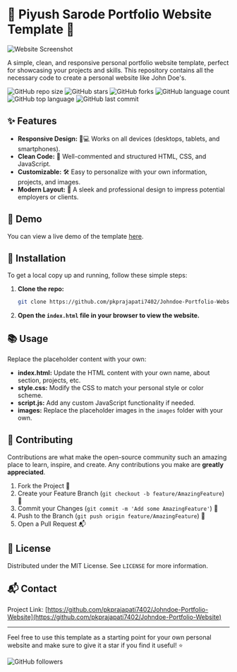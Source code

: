 # 🌟 Piyush Sarode Portfolio Website Template 🌟

![Website Screenshot](screenshot.png)

A simple, clean, and responsive personal portfolio website template, perfect for showcasing your projects and skills. This repository contains all the necessary code to create a personal website like John Doe's.

![GitHub repo size](https://img.shields.io/github/repo-size/pkprajapati7402/Johndoe-Portfolio-Website)
![GitHub stars](https://img.shields.io/github/stars/pkprajapati7402/Johndoe-Portfolio-Website?style=social)
![GitHub forks](https://img.shields.io/github/forks/pkprajapati7402/Johndoe-Portfolio-Website?style=social)
![GitHub language count](https://img.shields.io/github/languages/count/pkprajapati7402/Johndoe-Portfolio-Website)
![GitHub top language](https://img.shields.io/github/languages/top/pkprajapati7402/Johndoe-Portfolio-Website)
![GitHub last commit](https://img.shields.io/github/last-commit/pkprajapati7402/Johndoe-Portfolio-Website)

## ✨ Features

- **Responsive Design:** 📱💻 Works on all devices (desktops, tablets, and smartphones).
- **Clean Code:** 🧼 Well-commented and structured HTML, CSS, and JavaScript.
- **Customizable:** 🛠️ Easy to personalize with your own information, projects, and images.
- **Modern Layout:** 🎨 A sleek and professional design to impress potential employers or clients.

## 🚀 Demo

You can view a live demo of the template [here](https://pkprajapati7402.github.io/Johndoe-Portfolio-Website).

## 🔧 Installation

To get a local copy up and running, follow these simple steps:

1. **Clone the repo:**

   ```sh
   git clone https://github.com/pkprajapati7402/Johndoe-Portfolio-Website.git
   ```

2. **Open the `index.html` file in your browser to view the website.**

## 📚 Usage

Replace the placeholder content with your own:

- **index.html:** Update the HTML content with your own name, about section, projects, etc.
- **style.css:** Modify the CSS to match your personal style or color scheme.
- **script.js:** Add any custom JavaScript functionality if needed.
- **images:** Replace the placeholder images in the `images` folder with your own.

## 🤝 Contributing

Contributions are what make the open-source community such an amazing place to learn, inspire, and create. Any contributions you make are **greatly appreciated**.

1. Fork the Project 🍴
2. Create your Feature Branch (`git checkout -b feature/AmazingFeature`) 🌟
3. Commit your Changes (`git commit -m 'Add some AmazingFeature'`) 💬
4. Push to the Branch (`git push origin feature/AmazingFeature`) 🚀
5. Open a Pull Request 📬

## 📄 License

Distributed under the MIT License. See `LICENSE` for more information.

## 📬 Contact


Project Link: [https://github.com/pkprajapati7402/Johndoe-Portfolio-Website](https://github.com/pkprajapati7402/Johndoe-Portfolio-Website)

---

Feel free to use this template as a starting point for your own personal website and make sure to give it a star if you find it useful! ⭐

![GitHub followers](https://img.shields.io/github/followers/pkprajapati7402?style=social)
